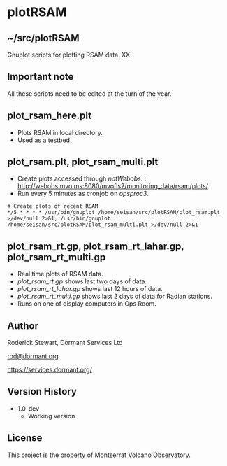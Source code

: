 # plotRSAM

## ~/src/plotRSAM

Gnuplot scripts for plotting RSAM data. XX

## Important note

All these scripts need to be edited at the turn of the year.

## plot_rsam_here.plt

* Plots RSAM in local directory.
* Used as a testbed.

## plot_rsam.plt, plot_rsam_multi.plt

* Create plots accessed through *notWebobs*: : http://webobs.mvo.ms:8080/mvofls2/monitoring_data/rsam/plots/.
* Run every 5 minutes as cronjob on *opsproc3*.
```
# Create plots of recent RSAM
*/5 * * * * /usr/bin/gnuplot /home/seisan/src/plotRSAM/plot_rsam.plt >/dev/null 2>&1; /usr/bin/gnuplot /home/seisan/src/plotRSAM/plot_rsam_multi.plt >/dev/null 2>&1
```

## plot_rsam_rt.gp, plot_rsam_rt_lahar.gp, plot_rsam_rt_multi.gp

* Real time plots of RSAM data.
* *plot_rsam_rt.gp* shows last two days of data.
* *plot_rsam_rt_lahar.gp* shows last 12 hours of data.
* *plot_rsam_rt_multi.gp* shows last 2 days of data for Radian stations.
* Runs on one of display computers in Ops Room.

## Author

Roderick Stewart, Dormant Services Ltd

rod@dormant.org

https://services.dormant.org/

## Version History

* 1.0-dev
    * Working version

## License

This project is the property of Montserrat Volcano Observatory.
